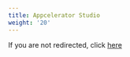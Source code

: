 ```yaml
---
title: Appcelerator Studio
weight: '20'
---
```

 If you are not redirected, click [here](/guide/Axway_Appcelerator_Studio/)
